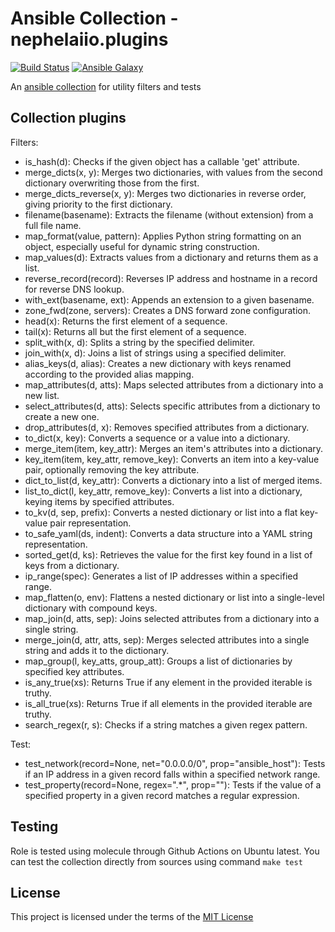 # Ansible Collection - nephelaiio.plugins

[![Build Status](https://github.com/nephelaiio/ansible-collection-plugins/actions/workflows/molecule.yml/badge.svg)](https://github.com/nephelaiio/ansible-collection-plugins/actions/wofklows/molecule.yml)
[![Ansible Galaxy](http://img.shields.io/badge/ansible--galaxy-nephelaiio.plugins-blue.svg)](https://galaxy.ansible.com/ui/repo/published/nephelaiio/plugins/)

An [ansible collection](https://galaxy.ansible.com/ui/repo/published/nephelaiio/plugins/) for utility filters and tests

## Collection plugins

Filters:

- is_hash(d): Checks if the given object has a callable 'get' attribute.
- merge_dicts(x, y): Merges two dictionaries, with values from the second dictionary overwriting those from the first.
- merge_dicts_reverse(x, y): Merges two dictionaries in reverse order, giving priority to the first dictionary.
- filename(basename): Extracts the filename (without extension) from a full file name.
- map_format(value, pattern): Applies Python string formatting on an object, especially useful for dynamic string construction.
- map_values(d): Extracts values from a dictionary and returns them as a list.
- reverse_record(record): Reverses IP address and hostname in a record for reverse DNS lookup.
- with_ext(basename, ext): Appends an extension to a given basename.
- zone_fwd(zone, servers): Creates a DNS forward zone configuration.
- head(x): Returns the first element of a sequence.
- tail(x): Returns all but the first element of a sequence.
- split_with(x, d): Splits a string by the specified delimiter.
- join_with(x, d): Joins a list of strings using a specified delimiter.
- alias_keys(d, alias): Creates a new dictionary with keys renamed according to the provided alias mapping.
- map_attributes(d, atts): Maps selected attributes from a dictionary into a new list.
- select_attributes(d, atts): Selects specific attributes from a dictionary to create a new one.
- drop_attributes(d, x): Removes specified attributes from a dictionary.
- to_dict(x, key): Converts a sequence or a value into a dictionary.
- merge_item(item, key_attr): Merges an item's attributes into a dictionary.
- key_item(item, key_attr, remove_key): Converts an item into a key-value pair, optionally removing the key attribute.
- dict_to_list(d, key_attr): Converts a dictionary into a list of merged items.
- list_to_dict(l, key_attr, remove_key): Converts a list into a dictionary, keying items by specified attributes.
- to_kv(d, sep, prefix): Converts a nested dictionary or list into a flat key-value pair representation.
- to_safe_yaml(ds, indent): Converts a data structure into a YAML string representation.
- sorted_get(d, ks): Retrieves the value for the first key found in a list of keys from a dictionary.
- ip_range(spec): Generates a list of IP addresses within a specified range.
- map_flatten(o, env): Flattens a nested dictionary or list into a single-level dictionary with compound keys.
- map_join(d, atts, sep): Joins selected attributes from a dictionary into a single string.
- merge_join(d, attr, atts, sep): Merges selected attributes into a single string and adds it to the dictionary.
- map_group(l, key_atts, group_att): Groups a list of dictionaries by specified key attributes.
- is_any_true(xs): Returns True if any element in the provided iterable is truthy.
- is_all_true(xs): Returns True if all elements in the provided iterable are truthy.
- search_regex(r, s): Checks if a string matches a given regex pattern.

Test:
- test_network(record=None, net="0.0.0.0/0", prop="ansible_host"): Tests if an IP address in a given record falls within a specified network range.
- test_property(record=None, regex=".*", prop=""): Tests if the value of a specified property in a given record matches a regular expression.


## Testing

Role is tested using molecule through Github Actions on Ubuntu latest. You can test the collection directly from sources using command `make test`

## License

This project is licensed under the terms of the [MIT License](/LICENSE)
